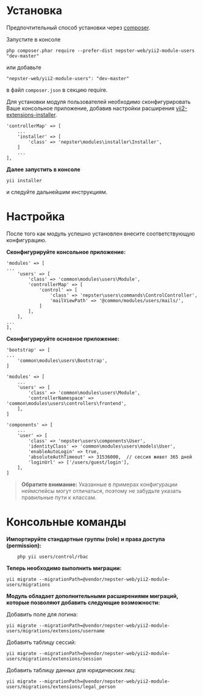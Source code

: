 # Установка

Предпочтительный способ установки через [composer](http://getcomposer.org/download/).

Запустите в консоле

```
php composer.phar require --prefer-dist nepster-web/yii2-module-users "dev-master"
```

или добавьте

```
"nepster-web/yii2-module-users": "dev-master"
```

в файл `composer.json` в секцию require.


Для установки модуля пользователей необходимо сконфигурировать Ваше консольное приложение, добавив настройки расширения [yii2-extensions-installer](https://github.com/nepster-web/yii2-extensions-installer).

```
'controllerMap' => [
    ...
    'installer' => [
        'class' => 'nepster\modules\installer\Installer',
    ]
    ...
],
```


**Далее запустить в консоле**

```
yii installer
```

и следуйте дальнейшим инструкциям.


# Настройка

После того как модуль успешно установлен внесите соответствующую конфигурацию.

**Сконфигурируйте консольное приложение:**

```
'modules' => [
...
    'users' => [
        'class' => 'common\modules\users\Module',
        'controllerMap' => [
            'control' => [
                'class' => 'nepster\users\commands\ControlController',
                'mailViewPath' => '@common/modules/users/mails/',
            ]
        ],
    ],
...
],
```

**Сконфигурируйте основное приложение:**

```
'bootstrap' => [
...
    'common\modules\users\Bootstrap',
]
```

```
'modules' => [
    ...
    'users' => [
        'class' => 'common\modules\users\Module',
        'controllerNamespace' => 'common\modules\users\controllers\frontend',
    ],
]
```

```
'components' => [
    ...
    'user' => [
        'class' => 'nepster\users\components\User',
        'identityClass' => 'common\modules\users\models\User',
        'enableAutoLogin' => true,
        'absoluteAuthTimeout' => 31536000,  // сессия живет 365 дней
        'loginUrl' => ['/users/guest/login'],
    ],
]
```


> **Обратите внимание:** Указанные в примерах конфигурации неймспейсы могут отличаться, поэтому не забудьте указать правильные пути к классам.


# Консольные команды

**Импортируйте стандартные группы (role) и права доступа (permission):**

```
    php yii users/control/rbac
```

**Теперь необходимо выполнить миграции:**

```
yii migrate --migrationPath=@vendor/nepster-web/yii2-module-users/migrations
```

**Модуль обладает дополнительными расширениями миграций, которые позволяют добавить следующие возможности:**

Добавить поле для логина:
```
yii migrate --migrationPath=@vendor/nepster-web/yii2-module-users/migrations/extensions/username
```

Добавить таблицу сессий:
```
yii migrate --migrationPath=@vendor/nepster-web/yii2-module-users/migrations/extensions/session
```

Добавить таблицу данных для юридических лиц:
```
yii migrate --migrationPath=@vendor/nepster-web/yii2-module-users/migrations/extensions/legal_person
```